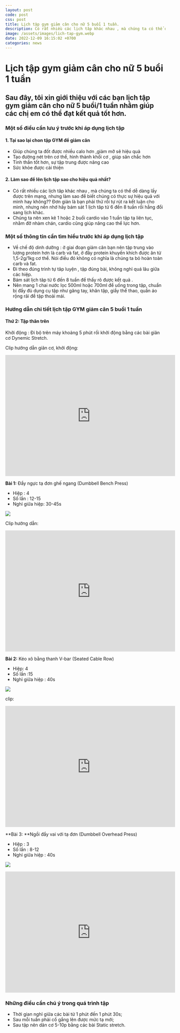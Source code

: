 ```yaml
---
layout: post
code: post
css: post
title: Lịch tập gym giảm cân cho nữ 5 buổi 1 tuần.
description: Có rất nhiều các lịch tâp khác nhau , mà chúng ta có thể dễ dàng lấy được trên mạng, nhưng làm sao để biết chúng có thực sự hiệu quả với mình hay không?? Đơn giản là bạn phải thử rồi tự rút ra kết luận cho mình, nhưng nên nhớ
image: /assets/images/lich-tap-gym.webp
date: 2022-12-09 16:15:02 +0700
categories: news
---
```


# **Lịch tập gym giảm cân cho nữ 5 buổi 1 tuần**

## **Sau đây, tôi xin giới thiệu với các bạn lịch tập gym giảm cân cho nữ 5 buổi/1 tuần nhằm giúp các chị em có thể đạt kết quả tốt hơn.**

### **Một số điều cần lưu ý trước khi áp dụng lịch tập**

#### 1. Tại sao lại chon tập GYM để giảm cân

- Giúp chúng ta đốt được nhiều calo hơn ,giảm mỡ sẽ hiệu quả
- Tạo đường nét trên cơ thể, hình thành khối cơ , giúp săn chắc hơn
- Tinh thần tốt hơn, sự tập trung được nâng cao
- Sức khỏe được cải thiện

#### 2. Làm sao để lên lịch tập sao cho hiệu quả nhất?

- Có rất nhiều các lịch tâp khác nhau , mà chúng ta có thể dễ dàng lấy được trên mạng, nhưng làm sao để biết chúng có thực sự hiệu quả với mình hay không?? Đơn giản là bạn phải thử rồi tự rút ra kết luận cho mình, nhưng nên nhớ hãy bám sát 1 lịch tâp từ 6 đến 8 tuần rồi hẵng đổi sang lịch khác.
- Chúng ta nên xen kẽ 1 hoặc 2 buổi cardio vào 1 tuần tập tạ liên tục, nhằm đỡ nhàm chán, cardio cũng giúp nâng cao thể lực hơn.

### Một số thông tin cần tìm hiểu trước khi áp dụng lịch tập

- Về chế độ dinh dưỡng : ở giai đoạn giảm cân bạn nên tập trung vào lượng protein hơn là carb và fat, ở đây protein khuyến khích được ăn từ 1,5-2g/1kg cơ thể. Nói điều đó không có nghĩa là chúng ta bỏ hoàn toàn carb và fat.
- Đi theo đúng trình tự tâp luyện , tập đúng bài, không nghỉ quá lâu giữa các hiệp.
- Bám sát lịch tâp từ 6 đến 8 tuần để thấy rõ được kết quả .
- Nên mang 1 chai nước lọc 500ml hoặc 700ml để uống trong tập, chuẩn bị đầy đủ dụng cụ tập như găng tay, khăn tập, giầy thể thao, quần áo rộng rãi để tập thoải mái.

### Hướng dẫn chi tiết lịch tập GYM giảm cân 5 buổi 1 tuần

#### Thứ 2: Tập thân trên

Khởi động : Đi bộ trên máy khoảng 5 phút rồi khởi động bằng các bài giãn cơ Dynemic Stretch.

Clip hướng dẫn giãn cơ, khởi động:

<iframe width="534" height="381" src="https://www.youtube.com/embed/uW3-Ue07H0M" title="Dynamic Stretching Warm Up Exercises Before Workout - Warmup Workout Routine Stretches" frameborder="0" allow="accelerometer; autoplay; clipboard-write; encrypted-media; gyroscope; picture-in-picture" allowfullscreen></iframe>

**Bài 1:** Đẩy ngực tạ đơn ghế ngang (Dumbbell Bench Press)

- Hiệp : 4
- Số lần : 12-15
- Nghỉ giữa hiệp: 30-45s

![](https://cuonggym.com/wp-content/uploads/2018/01/Bai-tap-nguc-cho-nu-Dumbbell-Bench-Press-women.jpg)

Clip hướng dẫn:

<iframe width="534" height="381" src="https://www.youtube.com/embed/X3YrlBmjWrY" title="DumbBell Bench Press" frameborder="0" allow="accelerometer; autoplay; clipboard-write; encrypted-media; gyroscope; picture-in-picture" allowfullscreen></iframe>

**Bài 2:** Kéo xô bằng thanh V-bar (Seated Cable Row)

- Hiệp: 4
- Số lần :15
- Nghỉ giữa hiệp : 40s

![](https://cuonggym.com/wp-content/uploads/2018/01/bai-tap-lung-xo-cho-nu-seated-low-row-cable-women.jpg)

clip:

<iframe width="534" height="381" src="https://www.youtube.com/embed/xQNrFHEMhI4" title="Seated Cable Row | Exercise Guide" frameborder="0" allow="accelerometer; autoplay; clipboard-write; encrypted-media; gyroscope; picture-in-picture" allowfullscreen></iframe>

**Bài 3: **Ngồi đẩy vai với tạ đơn (Dumbbell Overhead Press)

- Hiệp : 3
- Số lần : 8-12
- Nghỉ giữa hiệp : 40s

![](https://cuonggym.com/wp-content/uploads/2018/01/Bai-tap-vai-cho-nu-Dumbbell-Seated-Shoulder-Press-Women.jpg)

<iframe width="534" height="381" src="https://www.youtube.com/embed/mifkJdYqsZY" title="Seated Dumbbell Shoulder Press" frameborder="0" allow="accelerometer; autoplay; clipboard-write; encrypted-media; gyroscope; picture-in-picture" allowfullscreen></iframe>

### Những điều cần chú ý trong quá trình tập

- Thời gian nghỉ giữa các bài từ 1 phút đến 1 phút 30s;
- Sau mỗi tuần phải cố gắng lên được mức tạ mới;
- Sau tập nên dãn cơ 5-10p bằng các bài Static stretch.
